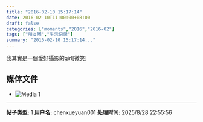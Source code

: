 ```yaml
---
title: "2016-02-10 15:17:14"
date: 2016-02-10T11:00:00+08:00
draft: false
categories: ["moments","2016","2016-02"]
tags: ["朋友圈","生活记录"]
summary: "2016-02-10 15:17:14..."
---
```


我其實是一個愛好攝影的girl[微笑]

## 媒体文件

- ![Media 1](/Moments/photos/2016-02-10/201602101517140.jpg)

---

**帖子类型:** 1
**用户名:** chenxueyuan001
**处理时间:** 2025/8/28 22:55:56
